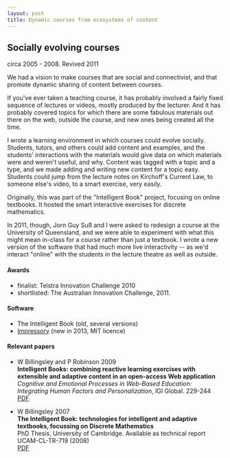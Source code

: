 ```yaml
---
layout: post
title: Dynamic courses from ecosystems of content
---
```


## Socially evolving courses

circa 2005 - 2008.  Revived 2011

We had a vision to make courses that are social and connectivist, and that promote dynamic sharing of content between courses.

If you've ever taken a teaching course, it has probably involved a fairly fixed sequence of lectures or videos, mostly produced by the lecturer. And it has probably covered topics for which there are some fabulous materials out there on the web, outside the course, and new ones being created all the time.

I wrote a learning environment in which courses could evolve socially. Students, tutors, and others could add content and examples, and the students' interactions with the materials would give data on which materials were and weren't useful, and why. Content was tagged with a topic and a type, and we made adding and writing new content for a topic easy. Students could jump from the lecture notes on Kirchoff's Current Law, to someone else's video, to a smart exercise, very easily.  

Originally, this was part of the "Intelligent Book" project, focusing on online textbooks. It hosted the smart interactive exercises for discrete mathematics.

In 2011, though, Jorn Guy Suß and I were asked to redesign a course at the University of Queensland, and we were able to experiment with what this might mean in-class for a course rather than just a textbook.  I wrote a new version of the software that had much more live interactivity -- as we'd interact "online" with the students in the lecture theatre as well as outside.

#### Awards

* finalist: Telstra Innovation Challenge 2010
* shortlisted: The Australian Innovation Challenge, 2011.

#### Software

* The Intelligent Book (old, several versions)
* <a href="http://impressory.github.io">Impressory</a> (new in 2013, MIT licence)

#### Relevant papers

* W Billingsley and P Robinson 2009 <br />
  **Intelligent Books: combining reactive learning exercises with extensible and adaptive content in an open-access Web application** <br />
  *Cognitive and Emotional Processes in Web-Based Education: Integrating Human Factors and Personalization*, IGI Global. 229-244 <br />
  <span class="publink"><i class="fa fa-file-text"></i> <a href="http://www.academia.edu/attachments/32179311/download_file">PDF</a></span>

* W Billingsley 2007 <br />
  **The Intelligent Book: technologies for intelligent and adaptive textbooks, focussing on Discrete Mathematics** <br />
  PhD Thesis, University of Cambridge. Available as technical report UCAM-CL-TR-719 (2008)<br />
  <span class="publink"><i class="fa fa-file-text"></i> <a href="http://www.academia.edu/attachments/31052164/download_file">PDF</a></span>

